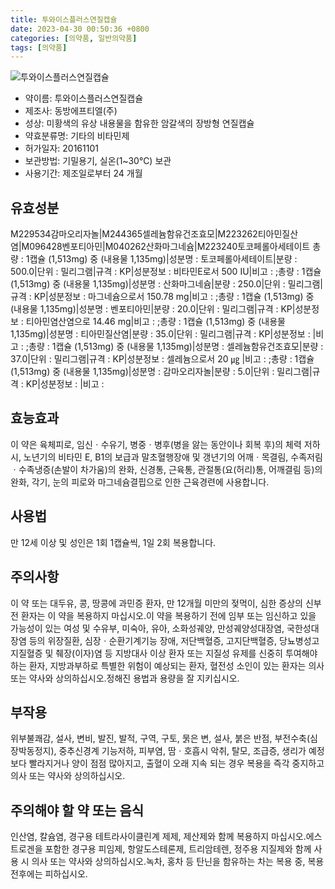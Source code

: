 ```yaml
---
title: 투와이스플러스연질캡슐
date: 2023-04-30 00:50:36 +0800
categories: [의약품, 일반의약품]
tags: [의약품]
---
```

![투와이스플러스연질캡슐](https://nedrug.mfds.go.kr/pbp/cmn/itemImageDownload/148864205722200067)

- 약이름: 투와이스플러스연질캡슐
- 제조사: 동방에프티엘(주)
- 성상: 미황색의 유상 내용물을 함유한 암갈색의 장방형 연질캡슐
- 약효분류명: 기타의 비타민제
- 허가일자: 20161101
- 보관방법: 기밀용기, 실온(1~30℃) 보관
- 사용기간: 제조일로부터 24 개월
## 유효성분
M229534감마오리자놀|M244365셀레늄함유건조효모|M223262티아민질산염|M096428벤포티아민|M040262산화마그네슘|M223240토코페롤아세테이트
총량 : 1캡슐 (1,513mg) 중 (내용물 1,135mg)|성분명 : 토코페롤아세테이트|분량 : 500.0|단위 : 밀리그램|규격 : KP|성분정보 : 비타민E로서 500 IU|비고 : ;총량 : 1캡슐 (1,513mg) 중 (내용물 1,135mg)|성분명 : 산화마그네슘|분량 : 250.0|단위 : 밀리그램|규격 : KP|성분정보 : 마그네슘으로서 150.78 mg|비고 : ;총량 : 1캡슐 (1,513mg) 중 (내용물 1,135mg)|성분명 : 벤포티아민|분량 : 20.0|단위 : 밀리그램|규격 : KP|성분정보 : 티아민염산염으로 14.46 mg|비고 : ;총량 : 1캡슐 (1,513mg) 중 (내용물 1,135mg)|성분명 : 티아민질산염|분량 : 35.0|단위 : 밀리그램|규격 : KP|성분정보 : |비고 : ;총량 : 1캡슐 (1,513mg) 중 (내용물 1,135mg)|성분명 : 셀레늄함유건조효모|분량 : 37.0|단위 : 밀리그램|규격 : KP|성분정보 : 셀레늄으로서 20 ㎍ |비고 : ;총량 : 1캡슐 (1,513mg) 중 (내용물 1,135mg)|성분명 : 감마오리자놀|분량 : 5.0|단위 : 밀리그램|규격 : KP|성분정보 : |비고 :
## 효능효과
이 약은 육체피로, 임신ㆍ수유기, 병중ㆍ병후(병을 앓는 동안이나 회복 후)의 체력 저하 시, 노년기의 비타민 E, B1의 보급과 말초혈행장애 및 갱년기의 어깨ㆍ목결림, 수족저림ㆍ수족냉증(손발이 차가움)의 완화, 신경통, 근육통, 관절통(요(허리)통, 어깨결림 등)의 완화, 각기, 눈의 피로와 마그네슘결핍으로 인한 근육경련에 사용합니다.
## 사용법
만 12세 이상 및 성인은 1회 1캡슐씩, 1일 2회 복용합니다.
## 주의사항
이 약 또는 대두유, 콩, 땅콩에 과민증 환자, 만 12개월 미만의 젖먹이, 심한 증상의 신부전 환자는 이 약을 복용하지 마십시오.이 약을 복용하기 전에 임부 또는 임신하고 있을 가능성이 있는 여성 및 수유부, 미숙아, 유아, 소화성궤양, 만성궤양성대장염, 국한성대장염 등의 위장질환, 심장ㆍ순환기계기능 장애, 저단백혈증, 고지단백혈증, 당뇨병성고지질혈증 및 췌장(이자)염 등 지방대사 이상 환자 또는 지질성 유제를 신중히 투여해야 하는 환자, 지방과부하로 특별한 위험이 예상되는 환자, 혈전성 소인이 있는 환자는 의사 또는 약사와 상의하십시오.정해진 용법과 용량을 잘 지키십시오.
## 부작용
위부불쾌감, 설사, 변비, 발진, 발적, 구역, 구토, 묽은 변, 설사, 붉은 반점, 부전수축(심장박동정지), 중추신경계 기능저하, 피부염, 땀ㆍ호흡시 악취, 탈모, 조급증, 생리가 예정보다 빨라지거나 양이 점점 많아지고, 출혈이 오래 지속 되는 경우 복용을 즉각 중지하고 의사 또는 약사와 상의하십시오.
## 주의해야 할 약 또는 음식
인산염, 칼슘염, 경구용 테트라사이클린계 제제, 제산제와 함께 복용하지 마십시오.에스트로겐을 포함한 경구용 피임제, 항알도스테론제, 트리암테렌, 정주용 지질제와 함께 사용 시 의사 또는 약사와 상의하십시오.녹차, 홍차 등 탄닌을 함유하는 차는 복용 중, 복용 전후에는 피하십시오.
